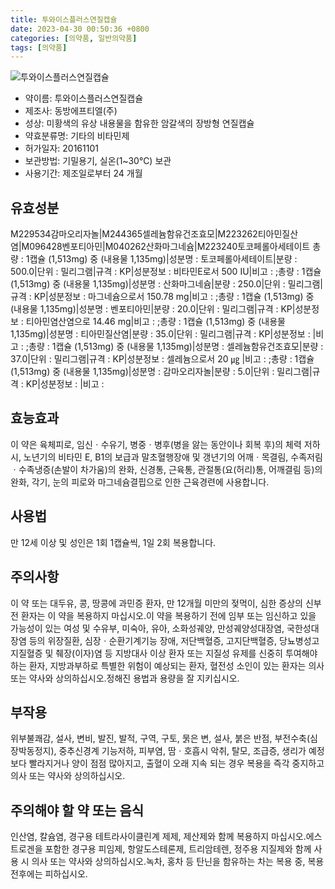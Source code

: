 ```yaml
---
title: 투와이스플러스연질캡슐
date: 2023-04-30 00:50:36 +0800
categories: [의약품, 일반의약품]
tags: [의약품]
---
```

![투와이스플러스연질캡슐](https://nedrug.mfds.go.kr/pbp/cmn/itemImageDownload/148864205722200067)

- 약이름: 투와이스플러스연질캡슐
- 제조사: 동방에프티엘(주)
- 성상: 미황색의 유상 내용물을 함유한 암갈색의 장방형 연질캡슐
- 약효분류명: 기타의 비타민제
- 허가일자: 20161101
- 보관방법: 기밀용기, 실온(1~30℃) 보관
- 사용기간: 제조일로부터 24 개월
## 유효성분
M229534감마오리자놀|M244365셀레늄함유건조효모|M223262티아민질산염|M096428벤포티아민|M040262산화마그네슘|M223240토코페롤아세테이트
총량 : 1캡슐 (1,513mg) 중 (내용물 1,135mg)|성분명 : 토코페롤아세테이트|분량 : 500.0|단위 : 밀리그램|규격 : KP|성분정보 : 비타민E로서 500 IU|비고 : ;총량 : 1캡슐 (1,513mg) 중 (내용물 1,135mg)|성분명 : 산화마그네슘|분량 : 250.0|단위 : 밀리그램|규격 : KP|성분정보 : 마그네슘으로서 150.78 mg|비고 : ;총량 : 1캡슐 (1,513mg) 중 (내용물 1,135mg)|성분명 : 벤포티아민|분량 : 20.0|단위 : 밀리그램|규격 : KP|성분정보 : 티아민염산염으로 14.46 mg|비고 : ;총량 : 1캡슐 (1,513mg) 중 (내용물 1,135mg)|성분명 : 티아민질산염|분량 : 35.0|단위 : 밀리그램|규격 : KP|성분정보 : |비고 : ;총량 : 1캡슐 (1,513mg) 중 (내용물 1,135mg)|성분명 : 셀레늄함유건조효모|분량 : 37.0|단위 : 밀리그램|규격 : KP|성분정보 : 셀레늄으로서 20 ㎍ |비고 : ;총량 : 1캡슐 (1,513mg) 중 (내용물 1,135mg)|성분명 : 감마오리자놀|분량 : 5.0|단위 : 밀리그램|규격 : KP|성분정보 : |비고 :
## 효능효과
이 약은 육체피로, 임신ㆍ수유기, 병중ㆍ병후(병을 앓는 동안이나 회복 후)의 체력 저하 시, 노년기의 비타민 E, B1의 보급과 말초혈행장애 및 갱년기의 어깨ㆍ목결림, 수족저림ㆍ수족냉증(손발이 차가움)의 완화, 신경통, 근육통, 관절통(요(허리)통, 어깨결림 등)의 완화, 각기, 눈의 피로와 마그네슘결핍으로 인한 근육경련에 사용합니다.
## 사용법
만 12세 이상 및 성인은 1회 1캡슐씩, 1일 2회 복용합니다.
## 주의사항
이 약 또는 대두유, 콩, 땅콩에 과민증 환자, 만 12개월 미만의 젖먹이, 심한 증상의 신부전 환자는 이 약을 복용하지 마십시오.이 약을 복용하기 전에 임부 또는 임신하고 있을 가능성이 있는 여성 및 수유부, 미숙아, 유아, 소화성궤양, 만성궤양성대장염, 국한성대장염 등의 위장질환, 심장ㆍ순환기계기능 장애, 저단백혈증, 고지단백혈증, 당뇨병성고지질혈증 및 췌장(이자)염 등 지방대사 이상 환자 또는 지질성 유제를 신중히 투여해야 하는 환자, 지방과부하로 특별한 위험이 예상되는 환자, 혈전성 소인이 있는 환자는 의사 또는 약사와 상의하십시오.정해진 용법과 용량을 잘 지키십시오.
## 부작용
위부불쾌감, 설사, 변비, 발진, 발적, 구역, 구토, 묽은 변, 설사, 붉은 반점, 부전수축(심장박동정지), 중추신경계 기능저하, 피부염, 땀ㆍ호흡시 악취, 탈모, 조급증, 생리가 예정보다 빨라지거나 양이 점점 많아지고, 출혈이 오래 지속 되는 경우 복용을 즉각 중지하고 의사 또는 약사와 상의하십시오.
## 주의해야 할 약 또는 음식
인산염, 칼슘염, 경구용 테트라사이클린계 제제, 제산제와 함께 복용하지 마십시오.에스트로겐을 포함한 경구용 피임제, 항알도스테론제, 트리암테렌, 정주용 지질제와 함께 사용 시 의사 또는 약사와 상의하십시오.녹차, 홍차 등 탄닌을 함유하는 차는 복용 중, 복용 전후에는 피하십시오.
